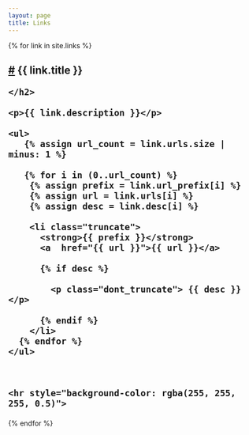 ```yaml
---
layout: page
title: Links
---
```


<style>
  .truncate {
    white-space: nowrap;
    overflow: hidden;
    text-overflow: ellipsis;
    max-width: 100%;
  }
  .dont_truncate {
    white-space: normal;
  }
</style>

{% for link in site.links %}
  <div class="link-item">
    <h2 id="{{ link.title | slugify }}">
      <a href="#{{ link.title | slugify }}">#</a>
      {{ link.title }}

    </h2>

    <p>{{ link.description }}</p>

    <ul>
       {% assign url_count = link.urls.size | minus: 1 %}

       {% for i in (0..url_count) %}
        {% assign prefix = link.url_prefix[i] %}
        {% assign url = link.urls[i] %}
        {% assign desc = link.desc[i] %}

        <li class="truncate">
          <strong>{{ prefix }}</strong>  
          <a  href="{{ url }}">{{ url }}</a>
          
          {% if desc %}

            <p class="dont_truncate"> {{ desc }}</p>

          {% endif %}
        </li>
      {% endfor %} 
    </ul>
   


    <hr style="background-color: rgba(255, 255, 255, 0.5)">
  </div>
{% endfor %}
